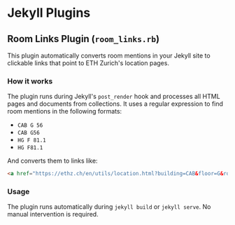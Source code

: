 # Jekyll Plugins

## Room Links Plugin (`room_links.rb`)

This plugin automatically converts room mentions in your Jekyll site to clickable links that point to ETH Zurich's location pages.

### How it works

The plugin runs during Jekyll's `post_render` hook and processes all HTML pages and documents from collections. It uses a regular expression to find room mentions in the following formats:

- `CAB G 56`
- `CAB G56` 
- `HG F 81.1`
- `HG F81.1`

And converts them to links like:
```html
<a href="https://ethz.ch/en/utils/location.html?building=CAB&floor=G&room=56&lang=en">CAB G 56</a>
```

### Usage

The plugin runs automatically during `jekyll build` or `jekyll serve`. No manual intervention is required.
